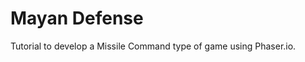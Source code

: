 Mayan Defense
===================

Tutorial to develop a Missile Command type of game using Phaser.io.
